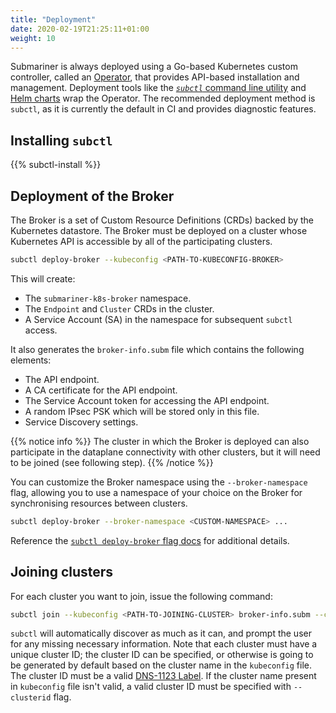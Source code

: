 ```yaml
---
title: "Deployment"
date: 2020-02-19T21:25:11+01:00
weight: 10
---
```


Submariner is always deployed using a Go-based Kubernetes custom controller, called an
[Operator](https://github.com/submariner-io/submariner-operator), that provides API-based installation and management. Deployment tools like
the [*`subctl`* command line utility](subctl) and [Helm charts](helm) wrap the Operator. The recommended deployment method is `subctl`, as
it is currently the default in CI and provides diagnostic features.

## Installing `subctl`

{{% subctl-install %}}

## Deployment of the Broker

The Broker is a set of Custom Resource Definitions (CRDs) backed by the Kubernetes datastore. The Broker must be deployed on a cluster whose
Kubernetes API is accessible by all of the participating clusters.

```bash
subctl deploy-broker --kubeconfig <PATH-TO-KUBECONFIG-BROKER>
```

This will create:

* The `submariner-k8s-broker` namespace.
* The `Endpoint` and `Cluster` CRDs in the cluster.
* A Service Account (SA) in the namespace for subsequent `subctl` access.

It also generates the `broker-info.subm` file which contains the following elements:

* The API endpoint.
* A CA certificate for the API endpoint.
* The Service Account token for accessing the API endpoint.
* A random IPsec PSK which will be stored only in this file.
* Service Discovery settings.

{{% notice info %}}
The cluster in which the Broker is deployed can also participate in the dataplane connectivity with other clusters, but it will need to be
joined (see following step).
{{% /notice %}}

You can customize the Broker namespace using the `--broker-namespace` flag, allowing you to use
a namespace of your choice on the Broker for synchronising resources between clusters.

```bash
subctl deploy-broker --broker-namespace <CUSTOM-NAMESPACE> ...
```

Reference the [`subctl deploy-broker` flag docs](subctl/#deploy-broker-flags) for additional details.

## Joining clusters

For each cluster you want to join, issue the following command:

```bash
subctl join --kubeconfig <PATH-TO-JOINING-CLUSTER> broker-info.subm --clusterid <ID>
```

`subctl` will automatically discover as much as it can, and prompt the user for any missing necessary information.
Note that each cluster must have a unique cluster ID; the cluster ID can be specified, or otherwise is going to be generated by default
based on the cluster name in the `kubeconfig` file. The cluster ID must be a valid
[DNS-1123 Label](https://kubernetes.io/docs/concepts/overview/working-with-objects/names/#dns-label-names). If the cluster name
present in `kubeconfig` file isn't valid, a valid cluster ID must be specified with `--clusterid` flag.
